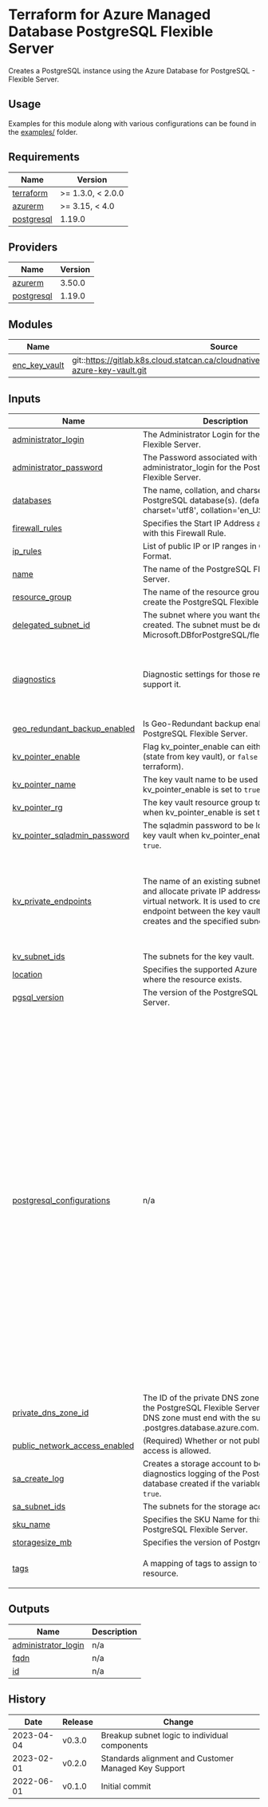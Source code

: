 # Terraform for Azure Managed Database PostgreSQL Flexible Server

Creates a PostgreSQL instance using the Azure Database for PostgreSQL - Flexible Server.

## Usage

Examples for this module along with various configurations can be found in the [examples/](examples/) folder.

<!-- BEGIN_TF_DOCS -->
## Requirements

| Name | Version |
|------|---------|
| <a name="requirement_terraform"></a> [terraform](#requirement\_terraform) | >= 1.3.0, < 2.0.0 |
| <a name="requirement_azurerm"></a> [azurerm](#requirement\_azurerm) | >= 3.15, < 4.0 |
| <a name="requirement_postgresql"></a> [postgresql](#requirement\_postgresql) | 1.19.0 |

## Providers

| Name | Version |
|------|---------|
| <a name="provider_azurerm"></a> [azurerm](#provider\_azurerm) | 3.50.0 |
| <a name="provider_postgresql"></a> [postgresql](#provider\_postgresql) | 1.19.0 |

## Modules

| Name | Source | Version |
|------|--------|---------|
| <a name="module_enc_key_vault"></a> [enc\_key\_vault](#module\_enc\_key\_vault) | git::https://gitlab.k8s.cloud.statcan.ca/cloudnative/platform/terraform/terraform-azure-key-vault.git | v1.1.4 |

## Inputs

| Name | Description | Type | Default | Required |
|------|-------------|------|---------|:--------:|
| <a name="input_administrator_login"></a> [administrator\_login](#input\_administrator\_login) | The Administrator Login for the PostgreSQL Flexible Server. | `any` | n/a | yes |
| <a name="input_administrator_password"></a> [administrator\_password](#input\_administrator\_password) | The Password associated with the administrator\_login for the PostgreSQL Flexible Server. | `any` | n/a | yes |
| <a name="input_databases"></a> [databases](#input\_databases) | The name, collation, and charset of the PostgreSQL database(s). (defaults: charset='utf8', collation='en\_US.utf8') | `map(map(string))` | n/a | yes |
| <a name="input_firewall_rules"></a> [firewall\_rules](#input\_firewall\_rules) | Specifies the Start IP Address associated with this Firewall Rule. | `list(string)` | n/a | yes |
| <a name="input_ip_rules"></a> [ip\_rules](#input\_ip\_rules) | List of public IP or IP ranges in CIDR Format. | `list(string)` | n/a | yes |
| <a name="input_name"></a> [name](#input\_name) | The name of the PostgreSQL Flexible Server. | `any` | n/a | yes |
| <a name="input_resource_group"></a> [resource\_group](#input\_resource\_group) | The name of the resource group in which to create the PostgreSQL Flexible Server. | `any` | n/a | yes |
| <a name="input_delegated_subnet_id"></a> [delegated\_subnet\_id](#input\_delegated\_subnet\_id) | The subnet where you want the database created. The subnet must be delegated to Microsoft.DBforPostgreSQL/flexibleServers. | `string` | `null` | no |
| <a name="input_diagnostics"></a> [diagnostics](#input\_diagnostics) | Diagnostic settings for those resources that support it. | <pre>object({<br>    destination   = string<br>    eventhub_name = string<br>    logs          = list(string)<br>    metrics       = list(string)<br>  })</pre> | `null` | no |
| <a name="input_geo_redundant_backup_enabled"></a> [geo\_redundant\_backup\_enabled](#input\_geo\_redundant\_backup\_enabled) | Is Geo-Redundant backup enabled on the PostgreSQL Flexible Server. | `bool` | `false` | no |
| <a name="input_kv_pointer_enable"></a> [kv\_pointer\_enable](#input\_kv\_pointer\_enable) | Flag kv\_pointer\_enable can either be `true` (state from key vault), or `false` (state from terraform). | `bool` | `false` | no |
| <a name="input_kv_pointer_name"></a> [kv\_pointer\_name](#input\_kv\_pointer\_name) | The key vault name to be used when kv\_pointer\_enable is set to `true`. | `any` | `null` | no |
| <a name="input_kv_pointer_rg"></a> [kv\_pointer\_rg](#input\_kv\_pointer\_rg) | The key vault resource group to be used when kv\_pointer\_enable is set to `true`. | `any` | `null` | no |
| <a name="input_kv_pointer_sqladmin_password"></a> [kv\_pointer\_sqladmin\_password](#input\_kv\_pointer\_sqladmin\_password) | The sqladmin password to be looked up in key vault when kv\_pointer\_enable is set to `true`. | `any` | `null` | no |
| <a name="input_kv_private_endpoints"></a> [kv\_private\_endpoints](#input\_kv\_private\_endpoints) | The name of an existing subnet to deploy and allocate private IP addresses from a virtual network. It is used to create a private endpoint between the key vault the module creates and the specified subnet. | <pre>list(object({<br>    subnet_id        = optional(string) // mutually exclusive with the vnet_name, vnet_rg_name and subnet_name fields<br>    vnet_name        = optional(string)<br>    vnet_rg_name     = optional(string)<br>    subnet_name      = optional(string)<br>    dns_zone_rg_name = optional(string, "network-management-rg")<br>  }))</pre> | `[]` | no |
| <a name="input_kv_subnet_ids"></a> [kv\_subnet\_ids](#input\_kv\_subnet\_ids) | The subnets for the key vault. | `list(string)` | `null` | no |
| <a name="input_location"></a> [location](#input\_location) | Specifies the supported Azure location where the resource exists. | `string` | `"canadacentral"` | no |
| <a name="input_pgsql_version"></a> [pgsql\_version](#input\_pgsql\_version) | The version of the PostgreSQL Flexible Server. | `string` | `"13"` | no |
| <a name="input_postgresql_configurations"></a> [postgresql\_configurations](#input\_postgresql\_configurations) | n/a | `map(string)` | <pre>{<br>  "azure.extensions": "POSTGIS,PGCRYPTO",<br>  "checkpoint_warning": "0",<br>  "client_min_messages": "log",<br>  "connection_throttle.enable": "on",<br>  "debug_pretty_print": "on",<br>  "debug_print_parse": "off",<br>  "debug_print_plan": "off",<br>  "debug_print_rewritten": "off",<br>  "log_checkpoints": "on",<br>  "log_duration": "off",<br>  "log_error_verbosity": "verbose",<br>  "log_line_prefix": "%m [%p] %q[user=%u,db=%d,app=%a,client=%h] ",<br>  "log_lock_waits": "off",<br>  "log_min_duration_statement": "10",<br>  "log_min_error_statement": "error",<br>  "log_min_messages": "warning",<br>  "log_statement": "ddl",<br>  "maintenance_work_mem": "32000",<br>  "max_wal_size": "512",<br>  "min_wal_size": "512",<br>  "pg_qs.query_capture_mode": "top",<br>  "pg_qs.track_utility": "off",<br>  "pg_stat_statements.track_utility": "off",<br>  "pgaudit.log": "ddl",<br>  "pgms_wait_sampling.query_capture_mode": "all",<br>  "row_security": "on",<br>  "temp_buffers": "16384",<br>  "wal_buffers": "8192",<br>  "wal_writer_delay": "200",<br>  "wal_writer_flush_after": "128",<br>  "work_mem": "2048000"<br>}</pre> | no |
| <a name="input_private_dns_zone_id"></a> [private\_dns\_zone\_id](#input\_private\_dns\_zone\_id) | The ID of the private DNS zone to create the PostgreSQL Flexible Server. The private DNS zone must end with the suffix .postgres.database.azure.com. | `string` | `null` | no |
| <a name="input_public_network_access_enabled"></a> [public\_network\_access\_enabled](#input\_public\_network\_access\_enabled) | (Required) Whether or not public network access is allowed. | `bool` | `false` | no |
| <a name="input_sa_create_log"></a> [sa\_create\_log](#input\_sa\_create\_log) | Creates a storage account to be used for diagnostics logging of the PostgreSQL database created if the variable is set to `true`. | `bool` | `false` | no |
| <a name="input_sa_subnet_ids"></a> [sa\_subnet\_ids](#input\_sa\_subnet\_ids) | The subnets for the storage account. | `list(string)` | `null` | no |
| <a name="input_sku_name"></a> [sku\_name](#input\_sku\_name) | Specifies the SKU Name for this PostgreSQL Flexible Server. | `string` | `"GP_Standard_D4ds_v4"` | no |
| <a name="input_storagesize_mb"></a> [storagesize\_mb](#input\_storagesize\_mb) | Specifies the version of PostgreSQL to use. | `number` | `262144` | no |
| <a name="input_tags"></a> [tags](#input\_tags) | A mapping of tags to assign to the resource. | `map(string)` | <pre>{<br>  "environment": "dev"<br>}</pre> | no |

## Outputs

| Name | Description |
|------|-------------|
| <a name="output_administrator_login"></a> [administrator\_login](#output\_administrator\_login) | n/a |
| <a name="output_fqdn"></a> [fqdn](#output\_fqdn) | n/a |
| <a name="output_id"></a> [id](#output\_id) | n/a |
<!-- END_TF_DOCS -->

## History

| Date       | Release | Change                                               |
| ---------- | ------- | ---------------------------------------------------- |
| 2023-04-04 | v0.3.0  | Breakup subnet logic to individual components        |
| 2023-02-01 | v0.2.0  | Standards alignment and Customer Managed Key Support |
| 2022-06-01 | v0.1.0  | Initial commit                                       |
